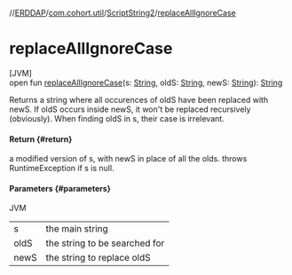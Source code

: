 //[ERDDAP](../../../index.md)/[com.cohort.util](../index.md)/[ScriptString2](index.md)/[replaceAllIgnoreCase](replace-all-ignore-case.md)

# replaceAllIgnoreCase

[JVM]\
open fun [replaceAllIgnoreCase](replace-all-ignore-case.md)(s: [String](https://docs.oracle.com/en/java/javase/21/docs/api/java.base/java/lang/String.html), oldS: [String](https://docs.oracle.com/en/java/javase/21/docs/api/java.base/java/lang/String.html), newS: [String](https://docs.oracle.com/en/java/javase/21/docs/api/java.base/java/lang/String.html)): [String](https://docs.oracle.com/en/java/javase/21/docs/api/java.base/java/lang/String.html)

Returns a string where all occurences of oldS have been replaced with newS. If oldS occurs inside newS, it won't be replaced recursively (obviously). When finding oldS in s, their case is irrelevant.

#### Return {#return}

a modified version of s, with newS in place of all the olds. throws RuntimeException if s is null.

#### Parameters {#parameters}

JVM

| | |
|---|---|
| s | the main string |
| oldS | the string to be searched for |
| newS | the string to replace oldS |